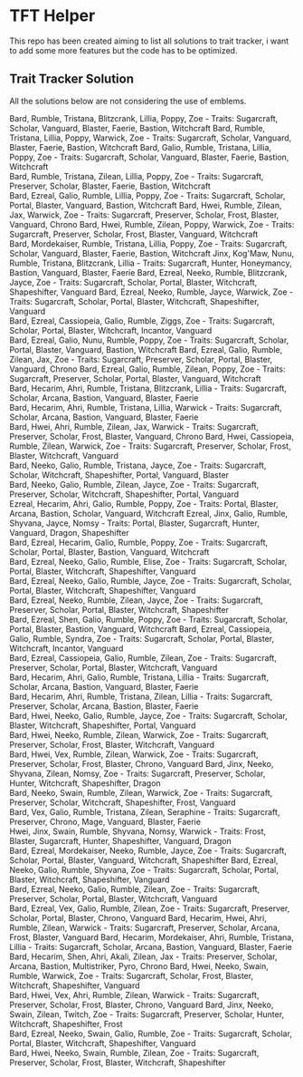 # TFT Helper

This repo has been created aiming to list all solutions to trait tracker, i want to add some more features but the code has to be optimized.

## Trait Tracker Solution

All the solutions below are not considering the use of emblems.

Bard, Rumble, Tristana, Blitzcrank, Lillia, Poppy, Zoe - Traits: Sugarcraft, Scholar, Vanguard, Blaster, Faerie, Bastion, Witchcraft
Bard, Rumble, Tristana, Lillia, Poppy, Warwick, Zoe - Traits: Sugarcraft, Scholar, Vanguard, Blaster, Faerie, Bastion, Witchcraft
Bard, Galio, Rumble, Tristana, Lillia, Poppy, Zoe - Traits: Sugarcraft, Scholar, Vanguard, Blaster, Faerie, Bastion, Witchcraft       
Bard, Rumble, Tristana, Zilean, Lillia, Poppy, Zoe - Traits: Sugarcraft, Preserver, Scholar, Blaster, Faerie, Bastion, Witchcraft     
Bard, Ezreal, Galio, Rumble, Lillia, Poppy, Zoe - Traits: Sugarcraft, Scholar, Portal, Blaster, Vanguard, Bastion, Witchcraft
Bard, Hwei, Rumble, Zilean, Jax, Warwick, Zoe - Traits: Sugarcraft, Preserver, Scholar, Frost, Blaster, Vanguard, Chrono
Bard, Hwei, Rumble, Zilean, Poppy, Warwick, Zoe - Traits: Sugarcraft, Preserver, Scholar, Frost, Blaster, Vanguard, Witchcraft        
Bard, Mordekaiser, Rumble, Tristana, Lillia, Poppy, Zoe - Traits: Sugarcraft, Scholar, Vanguard, Blaster, Faerie, Bastion, Witchcraft 
Jinx, Kog'Maw, Nunu, Rumble, Tristana, Blitzcrank, Lillia - Traits: Sugarcraft, Hunter, Honeymancy, Bastion, Vanguard, Blaster, Faerie
Bard, Ezreal, Neeko, Rumble, Blitzcrank, Jayce, Zoe - Traits: Sugarcraft, Scholar, Portal, Blaster, Witchcraft, Shapeshifter, Vanguard
Bard, Ezreal, Neeko, Rumble, Jayce, Warwick, Zoe - Traits: Sugarcraft, Scholar, Portal, Blaster, Witchcraft, Shapeshifter, Vanguard   
Bard, Ezreal, Cassiopeia, Galio, Rumble, Ziggs, Zoe - Traits: Sugarcraft, Scholar, Portal, Blaster, Witchcraft, Incantor, Vanguard    
Bard, Ezreal, Galio, Nunu, Rumble, Poppy, Zoe - Traits: Sugarcraft, Scholar, Portal, Blaster, Vanguard, Bastion, Witchcraft
Bard, Ezreal, Galio, Rumble, Zilean, Jax, Zoe - Traits: Sugarcraft, Preserver, Scholar, Portal, Blaster, Vanguard, Chrono
Bard, Ezreal, Galio, Rumble, Zilean, Poppy, Zoe - Traits: Sugarcraft, Preserver, Scholar, Portal, Blaster, Vanguard, Witchcraft       
Bard, Hecarim, Ahri, Rumble, Tristana, Blitzcrank, Lillia - Traits: Sugarcraft, Scholar, Arcana, Bastion, Vanguard, Blaster, Faerie   
Bard, Hecarim, Ahri, Rumble, Tristana, Lillia, Warwick - Traits: Sugarcraft, Scholar, Arcana, Bastion, Vanguard, Blaster, Faerie      
Bard, Hwei, Ahri, Rumble, Zilean, Jax, Warwick - Traits: Sugarcraft, Preserver, Scholar, Frost, Blaster, Vanguard, Chrono
Bard, Hwei, Cassiopeia, Rumble, Zilean, Warwick, Zoe - Traits: Sugarcraft, Preserver, Scholar, Frost, Blaster, Witchcraft, Vanguard   
Bard, Neeko, Galio, Rumble, Tristana, Jayce, Zoe - Traits: Sugarcraft, Scholar, Witchcraft, Shapeshifter, Portal, Vanguard, Blaster   
Bard, Neeko, Galio, Rumble, Zilean, Jayce, Zoe - Traits: Sugarcraft, Preserver, Scholar, Witchcraft, Shapeshifter, Portal, Vanguard   
Ezreal, Hecarim, Ahri, Galio, Rumble, Poppy, Zoe - Traits: Portal, Blaster, Arcana, Bastion, Scholar, Vanguard, Witchcraft
Ezreal, Jinx, Galio, Rumble, Shyvana, Jayce, Nomsy - Traits: Portal, Blaster, Sugarcraft, Hunter, Vanguard, Dragon, Shapeshifter      
Bard, Ezreal, Hecarim, Galio, Rumble, Poppy, Zoe - Traits: Sugarcraft, Scholar, Portal, Blaster, Bastion, Vanguard, Witchcraft        
Bard, Ezreal, Neeko, Galio, Rumble, Elise, Zoe - Traits: Sugarcraft, Scholar, Portal, Blaster, Witchcraft, Shapeshifter, Vanguard     
Bard, Ezreal, Neeko, Galio, Rumble, Jayce, Zoe - Traits: Sugarcraft, Scholar, Portal, Blaster, Witchcraft, Shapeshifter, Vanguard     
Bard, Ezreal, Neeko, Rumble, Zilean, Jayce, Zoe - Traits: Sugarcraft, Preserver, Scholar, Portal, Blaster, Witchcraft, Shapeshifter   
Bard, Ezreal, Shen, Galio, Rumble, Poppy, Zoe - Traits: Sugarcraft, Scholar, Portal, Blaster, Bastion, Vanguard, Witchcraft
Bard, Ezreal, Cassiopeia, Galio, Rumble, Syndra, Zoe - Traits: Sugarcraft, Scholar, Portal, Blaster, Witchcraft, Incantor, Vanguard   
Bard, Ezreal, Cassiopeia, Galio, Rumble, Zilean, Zoe - Traits: Sugarcraft, Preserver, Scholar, Portal, Blaster, Witchcraft, Vanguard  
Bard, Hecarim, Ahri, Galio, Rumble, Tristana, Lillia - Traits: Sugarcraft, Scholar, Arcana, Bastion, Vanguard, Blaster, Faerie        
Bard, Hecarim, Ahri, Rumble, Tristana, Zilean, Lillia - Traits: Sugarcraft, Preserver, Scholar, Arcana, Bastion, Blaster, Faerie      
Bard, Hwei, Neeko, Galio, Rumble, Jayce, Zoe - Traits: Sugarcraft, Scholar, Blaster, Witchcraft, Shapeshifter, Portal, Vanguard       
Bard, Hwei, Neeko, Rumble, Zilean, Warwick, Zoe - Traits: Sugarcraft, Preserver, Scholar, Frost, Blaster, Witchcraft, Vanguard        
Bard, Hwei, Vex, Rumble, Zilean, Warwick, Zoe - Traits: Sugarcraft, Preserver, Scholar, Frost, Blaster, Chrono, Vanguard
Bard, Jinx, Neeko, Shyvana, Zilean, Nomsy, Zoe - Traits: Sugarcraft, Preserver, Scholar, Hunter, Witchcraft, Shapeshifter, Dragon     
Bard, Neeko, Swain, Rumble, Zilean, Warwick, Zoe - Traits: Sugarcraft, Preserver, Scholar, Witchcraft, Shapeshifter, Frost, Vanguard  
Bard, Vex, Galio, Rumble, Tristana, Zilean, Seraphine - Traits: Sugarcraft, Preserver, Chrono, Mage, Vanguard, Blaster, Faerie        
Hwei, Jinx, Swain, Rumble, Shyvana, Nomsy, Warwick - Traits: Frost, Blaster, Sugarcraft, Hunter, Shapeshifter, Vanguard, Dragon       
Bard, Ezreal, Mordekaiser, Neeko, Rumble, Jayce, Zoe - Traits: Sugarcraft, Scholar, Portal, Blaster, Vanguard, Witchcraft, Shapeshifter
Bard, Ezreal, Neeko, Galio, Rumble, Shyvana, Zoe - Traits: Sugarcraft, Scholar, Portal, Blaster, Witchcraft, Shapeshifter, Vanguard   
Bard, Ezreal, Neeko, Galio, Rumble, Zilean, Zoe - Traits: Sugarcraft, Preserver, Scholar, Portal, Blaster, Witchcraft, Vanguard       
Bard, Ezreal, Vex, Galio, Rumble, Zilean, Zoe - Traits: Sugarcraft, Preserver, Scholar, Portal, Blaster, Chrono, Vanguard
Bard, Hecarim, Hwei, Ahri, Rumble, Zilean, Warwick - Traits: Sugarcraft, Preserver, Scholar, Arcana, Frost, Blaster, Vanguard
Bard, Hecarim, Mordekaiser, Ahri, Rumble, Tristana, Lillia - Traits: Sugarcraft, Scholar, Arcana, Bastion, Vanguard, Blaster, Faerie  
Bard, Hecarim, Shen, Ahri, Akali, Zilean, Jax - Traits: Preserver, Scholar, Arcana, Bastion, Multistriker, Pyro, Chrono
Bard, Hwei, Neeko, Swain, Rumble, Warwick, Zoe - Traits: Sugarcraft, Scholar, Frost, Blaster, Witchcraft, Shapeshifter, Vanguard      
Bard, Hwei, Vex, Ahri, Rumble, Zilean, Warwick - Traits: Sugarcraft, Preserver, Scholar, Frost, Blaster, Chrono, Vanguard
Bard, Jinx, Neeko, Swain, Zilean, Twitch, Zoe - Traits: Sugarcraft, Preserver, Scholar, Hunter, Witchcraft, Shapeshifter, Frost       
Bard, Ezreal, Neeko, Swain, Galio, Rumble, Zoe - Traits: Sugarcraft, Scholar, Portal, Blaster, Witchcraft, Shapeshifter, Vanguard     
Bard, Hwei, Neeko, Swain, Rumble, Zilean, Zoe - Traits: Sugarcraft, Preserver, Scholar, Frost, Blaster, Witchcraft, Shapeshifter